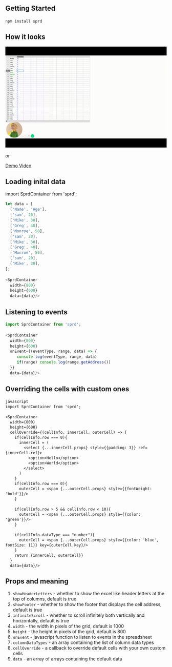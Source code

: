 ## Getting Started

`npm install sprd`

## How it looks

![Alt text](images/sprd.gif?raw=true "Sprd in Action")

or 

[Demo Video](https://www.useloom.com/share/1106217b86584231b2bcdb583384fd5f)

## Loading inital data
import SprdContainer from 'sprd';

```javascript
let data = [
  ['Name', 'Age'], 
  ['sam', 20], 
  ['Mike', 30], 
  ['Greg', 40], 
  ['Monroe', 50],
  ['sam', 20], 
  ['Mike', 30], 
  ['Greg', 40], 
  ['Monroe', 50],
  ['sam', 20], 
  ['Mike', 30], 
];

<SprdContainer 
  width={800}
  height={600}
  data={data}/>

```

## Listening to events

```javascript
import SprdContainer from 'sprd';

<SprdContainer 
  width={800}
  height={600}
  onEvent={(eventType, range, data) => {
     console.log(eventType, range, data) 
     if(range) console.log(range.getAddress())
  }}
  data={data}/>

```

## Overriding the cells with custom ones

```
javascript
import SprdContainer from 'sprd';

<SprdContainer 
  width={800}
  height={600}
  cellOverride={(cellInfo, innerCell, outerCell) => {
    if(cellInfo.row === 0){
      innerCell = (
        <select {...innerCell.props} style={{padding: 3}} ref={innerCell.ref}>
          <option>Hello</option>
          <option>World</option>
        </select>
      )
    }
    if(cellInfo.row === 0){
      outerCell = <span {...outerCell.props} style={{fontWeight: 'bold'}}/>
    }

    if(cellInfo.row > 5 && cellInfo.row < 10){
      outerCell = <span {...outerCell.props} style={{color: 'green'}}/>
    }

    if(cellInfo.dataType === "number"){
      outerCell = <span {...outerCell.props} style={{color: 'blue', fontSize: 11}} key={outerCell.key}/>
    }
    return {innerCell, outerCell}}
  }
  data={data}/>

```

## Props and meaning

1. `showHeaderLetters` - whether to show the excel like header letters at the top of columns, default is true
2. `showFooter` - whether to show the footer that displays the cell address, default is true
3. `infiniteScroll` - whether to scroll infinitely both vertically and horizontally, default is true
4. `width` - the width in pixels of the grid, default is 1000
5. `height` - the height in pixels of the grid, default is 800
6. `onEvent` - javascript function to listen to events in the spreadsheet
7. `columnDataTypes` - an array containing the list of column data types
8. `cellOverride` - a callback to override default cells with your own custom cells
9. `data` - an array of arrays containing the default data

